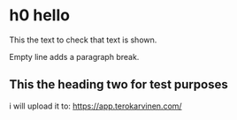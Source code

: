 # h0 hello 

This the text to check that text is shown. 

Empty line adds a paragraph break. 

## This the heading two for test purposes

i will upload it to: https://app.terokarvinen.com/
